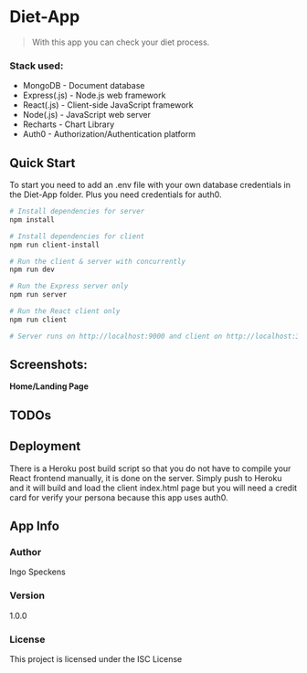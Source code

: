 # Diet-App

> With this app you can check your diet process.

### **Stack used:**  
* MongoDB - Document database
* Express(.js) - Node.js web framework
* React(.js) - Client-side JavaScript framework
* Node(.js) - JavaScript web server 
* Recharts - Chart Library
* Auth0 - Authorization/Authentication platform

## Quick Start

To start you need to add an .env file with your own database credentials in the Diet-App folder. Plus you need credentials for auth0.

```bash
# Install dependencies for server
npm install

# Install dependencies for client
npm run client-install

# Run the client & server with concurrently
npm run dev

# Run the Express server only
npm run server

# Run the React client only
npm run client

# Server runs on http://localhost:9000 and client on http://localhost:3000
```

## **Screenshots:**

**Home/Landing Page**

## TODOs

## Deployment

There is a Heroku post build script so that you do not have to compile your React frontend manually, it is done on the server. Simply push to Heroku and it will build and load the client index.html page but you will need a credit card for verify your persona because this app uses auth0.

## App Info

### Author

Ingo Speckens

### Version

1.0.0

### License

This project is licensed under the ISC License